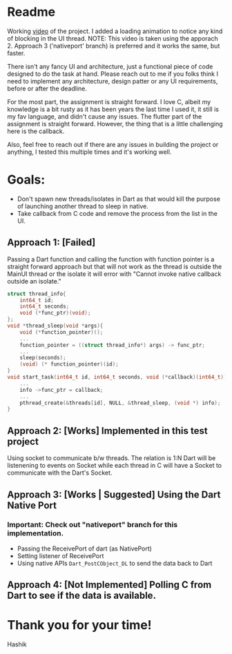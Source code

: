 # Readme
Working [video](https://youtu.be/vpGDtWfNk8Y) of the project. I added a loading animation to notice any kind of blocking in the UI thread.
NOTE: This video is taken using the apporach 2. Approach 3 ('nativeport' branch) is preferred and it works the same, but faster.

There isn't any fancy UI and architecture, just a functional piece of code designed to do the task at hand. Please reach out to me if you folks think I need to implement any architecture, design patter or any UI requirements, before or after the deadline.

For the most part, the assignment is straight forward. I love C, albeit my knowledge is a bit rusty as it has been years the last time I used it, it still is my fav language, and didn't cause any issues. The flutter part of the assignment is straight forward. However, the thing that is a little challenging here is the callback.

Also, feel free to reach out if there are any issues in building the project or anything, I tested this multiple times and it's working well.

# Goals:
- Don't spawn new threads/isolates in Dart as that would kill the purpose of launching another thread to sleep in native.
- Take callback from C code and remove the process from the list in the UI.


## Approach 1: [Failed]
Passing a Dart function and calling the function with function pointer is a straight forward approach but that will not work as the thread is outside the MainUI thread or the isolate it will error with "Cannot invoke native callback outside an isolate."
``` c
struct thread_info{
    int64_t id;
    int64_t seconds;
    void (*func_ptr)(void);
};
void *thread_sleep(void *args){
    void (*function_pointer)();
    ...
    function_pointer = ((struct thread_info*) args) -> func_ptr;
    ...
    sleep(seconds);
    (void) (* function_pointer)(id);
}
void start_task(int64_t id, int64_t seconds, void (*callback)(int64_t)){
    ...
    info ->func_ptr = callback;
    ...
    pthread_create(&threads[id], NULL, &thread_sleep, (void *) info);
}
```
## Approach 2: [Works] Implemented in this test project
Using socket to communicate b/w threads. The relation is 1:N Dart will be listenening to events on Socket while each thread in C will have a Socket to communicate with the Dart's Socket.

## Approach 3: [Works | Suggested] Using the Dart Native Port
### Important: Check out "nativeport" branch for this implementation.
- Passing the ReceivePort of dart (as NativePort)
- Setting listener of ReceivePort 
- Using native APIs `Dart_PostCObject_DL` to send the data back to Dart

## Approach 4: [Not Implemented] Polling C from Dart to see if the data is available.


# Thank you for your time!  

Hashik